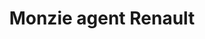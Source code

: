 ---
title: "Monzie agent Renault"
url: /le-buisson-de-cadouin/monzie-agent-renault/
shop: Autowerkstatt
---